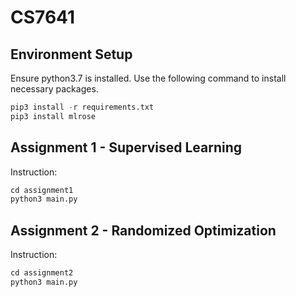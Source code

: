 # CS7641

## Environment Setup
Ensure python3.7 is installed. Use the following command to install necessary packages.
```python
pip3 install -r requirements.txt
pip3 install mlrose
```


## Assignment 1 - Supervised Learning
Instruction:
```python
cd assignment1
python3 main.py
```

## Assignment 2 - Randomized Optimization
Instruction:
```python
cd assignment2
python3 main.py
```

